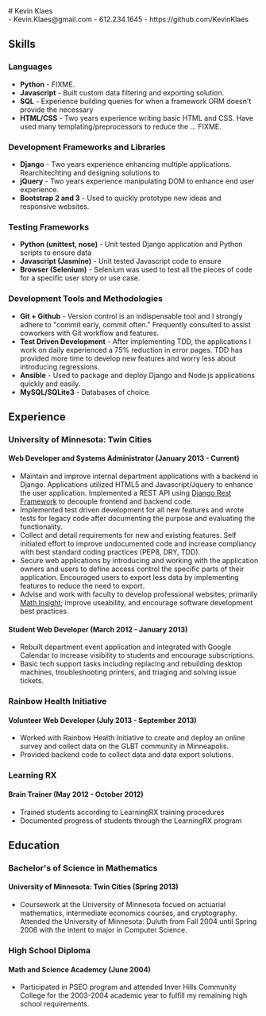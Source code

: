 <div class='container'>
# Kevin Klaes
<div id='contact'>
- Kevin.Klaes@gmail.com
- 612.234.1645
- https://github.com/KevinKlaes
</div>

## Skills
### Languages
- **Python** - FIXME.
- **Javascript** - Built custom data filtering and exporting solution.
- **SQL** - Experience building queries for when a framework ORM doesn't provide the necessary 
- **HTML/CSS** - Two years experience writing basic HTML and CSS. Have used many templating/preprocessors to reduce the ... FIXME.

### Development Frameworks and Libraries
- **Django** - Two years experience enhancing multiple applications. Rearchitechting and designing solutions to
- **jQuery** - Two years experience manipulating DOM to enhance end user experience.
- **Bootstrap 2 and 3** - Used to quickly prototype new ideas and responsive websites.

### Testing Frameworks
- **Python (unittest, nose)** - Unit tested Django application and Python scripts to ensure data
- **Javascript (Jasmine)** - Unit tested Javascript code to ensure 
- **Browser (Selenium)** - Selenium was used to test all the pieces of code for a specific user story or use case. 

### Development Tools and Methodologies
- **Git + Github** - Version control is an indispensable tool and I strongly adhere to "commit early, commit often." Frequently consulted to assist coworkers with Git workflow and features.
- **Test Driven Development** - After implementing TDD, the applications I work on daily experienced a 75% reduction in error pages. TDD has provided more time to develop new features and worry less about introducing regressions.
- **Ansible** - Used to package and deploy Django and Node.js applications quickly and easily.
- **MySQL/SQLite3** - Databases of choice.

## Experience
### University of Minnesota: Twin Cities
#### Web Developer and Systems Administrator (January 2013 - Current)
- Maintain and improve internal department applications with a backend in Django. Applications utilized HTML5 and Javascript/Jquery to enhance the user application. Implemented a REST API using [Django Rest Framework](http://www.django-rest-framework.org/) to decouple frontend and backend code.
- Implemented test driven development for all new features and wrote tests for legacy code after documenting the purpose and evaluating the functionality.
- Collect and detail requirements for new and existing features. Self initiated effort to improve undocumented code and increase compliancy with best standard coding practices (PEP8, DRY, TDD). 
- Secure web applications by introducing and working with the application owners and users to define access control the specific parts of their application. Encouraged users to export less data by implementing features to reduce the need to export.
- Advise and work with faculty to develop professional websites; primarily [Math Insight](http://mathinsight.org); improve useability, and encourage software development best practices.

#### Student Web Developer (March 2012 - January 2013)
- Rebuilt department event application and integrated with Google Calendar to increase visibility to students and encourage subscriptions.
- Basic tech support tasks including replacing and rebuilding desktop machines, troubleshooting printers, and triaging and solving issue tickets.

### Rainbow Health Initiative
#### Volunteer Web Developer (July 2013 - September 2013)
- Worked with Rainbow Health Initiative to create and deploy an online survey and collect data on the GLBT community in Minneapolis.
- Provided backend code to collect data and data export solutions.

### Learning RX
#### Brain Trainer (May 2012 - October 2012)
- Trained students according to LearningRX training procedures 
- Documented progress of students through the LearningRX program

## Education
### Bachelor's of Science in Mathematics 
#### University of Minnesota: Twin Cities (Spring 2013)
- Coursework at the University of Minnesota focued on actuarial mathematics, intermediate economics courses, and cryptography. Attended the University of Minnesota: Duluth from Fall 2004 until Spring 2006 with the intent to major in Computer Science.

### High School Diploma
#### Math and Science Academcy (June 2004)
- Participated in PSEO program and attended Inver Hills Community College for the 2003-2004 academic year to fulfill my remaining high school requirements.
</div>
